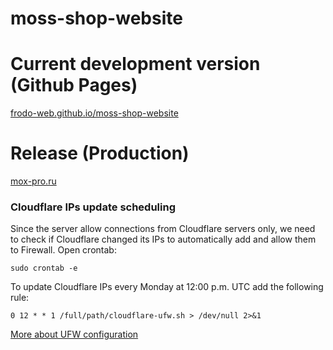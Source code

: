 # moss-shop-website
# Current development version (Github Pages)
[frodo-web.github.io/moss-shop-website](https://frodo-web.github.io/moss-shop-website/) 
# Release (Production)
[mox-pro.ru](https://mox-pro.ru) 
### Cloudflare IPs update scheduling
Since the server allow connections from Cloudflare servers only, we need to check if Cloudflare changed its IPs to automatically add and allow them to Firewall.
Open crontab:
````
sudo crontab -e

````
To update Cloudflare IPs every Monday at 12:00 p.m. UTC add the following rule:
````
0 12 * * 1 /full/path/cloudflare-ufw.sh > /dev/null 2>&1
````
[More about UFW configuration](https://github.com/Frodo-Web/frodo-tips/blob/main/ufw%20allow%20only%20cloudflare%20and%20ssh%20connections/ufw-cloudflare-and-ssh.md)
